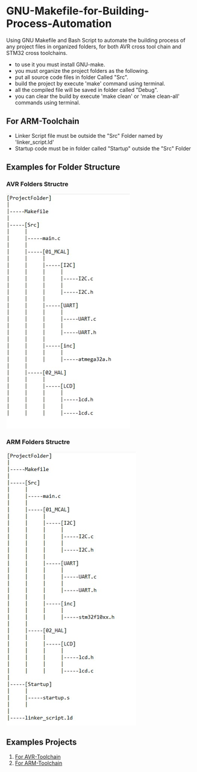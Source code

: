 # GNU-Makefile-for-Building-Process-Automation

Using GNU Makefile and Bash Script to automate the building process of any project files in organized folders, for both AVR cross tool chain and STM32 cross toolchains.

- to use it you must install GNU-make.
- you must organize the project folders as the following.
- put all source code files in folder Called "Src".
- build the project by execute 'make' command using terminal.
- all the compiled file will be saved in folder called "Debug".
- you can clear the build by execute 'make clean' or 'make clean-all' commands using terminal.

## **For ARM-Toolchain**
- Linker Script file must be outside the "Src" Folder named by 'linker_script.ld'
- Startup code must be in folder called "Startup" outside the "Src" Folder

## **Examples for Folder Structure**

### AVR Folders Structre
<img src="/img/avr.jpg">

### ARM Folders Structre
<img src="/img/arm.jpg">



## **Examples Projects**
1. [For AVR-Toolchain](https://github.com/makrammaher/Mastering_Embedded_System_Diploma/tree/master/07_MCU_Interfacing/03_UART_02/02_ATMega32_UART_Driver)
2. [For ARM-Toolchain](https://github.com/makrammaher/Mastering_Embedded_System_Diploma/tree/master/07_MCU_Interfacing/03_UART_02/01_STM32_UART_Driver)
